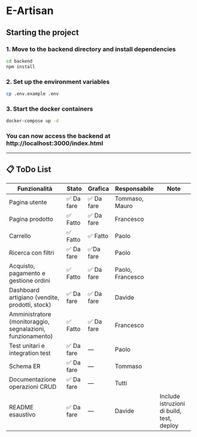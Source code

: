 ﻿# E-Artisan

## Starting the project
### 1. Move to the backend directory and install dependencies
```bash
cd backend
npm install
```

### 2. Set up the environment variables
```bash
cp .env.example .env
```

### 3. Start the docker containers
```bash
docker-compose up -d
```

### You can now access the backend at http://localhost:3000/index.html
---
## 📋 ToDo List

| Funzionalità                                                                 | Stato       | Grafica     | Responsabile                    | Note                                                                 |
|------------------------------------------------------------------------------|-------------|-------------|----------------------------------|----------------------------------------------------------------------|
| Pagina utente                                                               | ✅ Da fare   | ✅ Da fare   | Tommaso, Mauro                   |                                                                      |
| Pagina prodotto                                                             | ✅ Fatto   | ✅ Da fare   | Francesco                        |                                                                      |
| Carrello                                                                    | ✅ Fatto     | ✅ Fatto     | Paolo                            |                                                                      |
| Ricerca con filtri                                                          | ✅ Da fare   | ✅Da fare   | Paolo                            |                                                                      |
| Acquisto, pagamento e gestione ordini                                       | ✅ Fatto  | ✅ Da fare   | Paolo, Francesco                 |                                                                      |
| Dashboard artigiano (vendite, prodotti, stock)                              | ✅ Da fare   | ✅ Da fare   | Davide                           |                                                                      |
| Amministratore (monitoraggio, segnalazioni, funzionamento)                 | ✅ Fatto   | ✅ Da fare   | Francesco                        |                                                                      |
| Test unitari e integration test                                             | ✅ Da fare   | —           | Paolo                            |                                                                      |
| Schema ER                                                                   | ✅ Da fare   | —           | Tommaso                          |                                                                      |
| Documentazione operazioni CRUD                                              | ✅ Da fare   | —           | Tutti                            |                                                                      |
| README esaustivo                                                            | ✅ Da fare   | —           | Davide                           | Include istruzioni di build, test, deploy                           |

